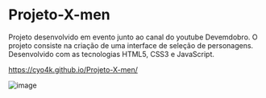 # Projeto-X-men
Projeto desenvolvido em evento junto ao canal do youtube Devemdobro.
O projeto consiste na criação de uma interface de seleção de personagens.
Desenvolvido com as tecnologias HTML5, CSS3 e JavaScript.

https://cyo4k.github.io/Projeto-X-men/


![image](https://github.com/Cyo4k/Projeto-X-men/assets/93006521/e8bb11ab-c388-4103-97ea-aaaeeb01edbd)
